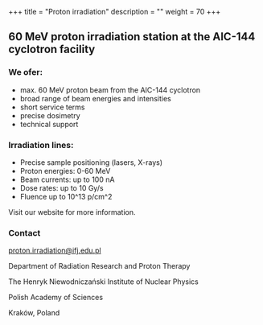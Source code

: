+++
title = "Proton irradiation"
description = ""
weight = 70
+++

## 60 MeV proton irradiation station at the AIC-144 cyclotron facility

### We ofer:

- max. 60 MeV proton beam from the AIC-144 cyclotron
- broad range of beam energies and intensities
- short service terms
- precise dosimetry
- technical support

### Irradiation lines:

- Precise sample positioning (lasers, X-rays)
- Proton energies: 0-60 MeV
- Beam currents: up to 100 nA
- Dose rates: up to 10 Gy/s
- Fluence up to 10^13 p/cm^2


Visit our website for more information.

### Contact
proton.irradiation@ifj.edu.pl

Department of Radiation Research and Proton Therapy<br>

The Henryk Niewodniczański Institute of Nuclear Physics<br>

Polish Academy of Sciences<br>

Kraków, Poland<br>